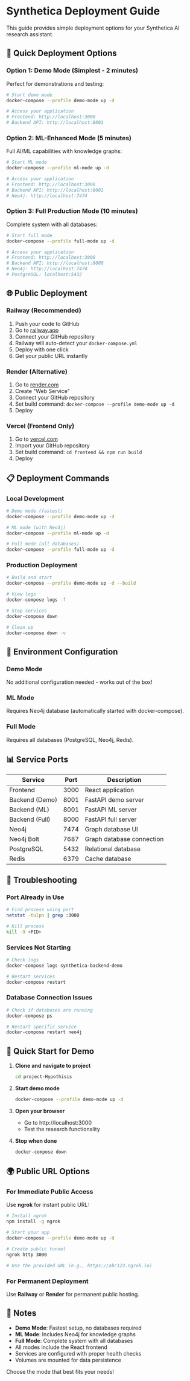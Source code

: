 # Synthetica Deployment Guide

This guide provides simple deployment options for your Synthetica AI research assistant.

## 🚀 Quick Deployment Options

### Option 1: Demo Mode (Simplest - 2 minutes)
Perfect for demonstrations and testing:

```bash
# Start demo mode
docker-compose --profile demo-mode up -d

# Access your application
# Frontend: http://localhost:3000
# Backend API: http://localhost:8001
```

### Option 2: ML-Enhanced Mode (5 minutes)
Full AI/ML capabilities with knowledge graphs:

```bash
# Start ML mode
docker-compose --profile ml-mode up -d

# Access your application
# Frontend: http://localhost:3000
# Backend API: http://localhost:8001
# Neo4j: http://localhost:7474
```

### Option 3: Full Production Mode (10 minutes)
Complete system with all databases:

```bash
# Start full mode
docker-compose --profile full-mode up -d

# Access your application
# Frontend: http://localhost:3000
# Backend API: http://localhost:8000
# Neo4j: http://localhost:7474
# PostgreSQL: localhost:5432
```

## 🌐 Public Deployment

### Railway (Recommended)
1. Push your code to GitHub
2. Go to [railway.app](https://railway.app)
3. Connect your GitHub repository
4. Railway will auto-detect your `docker-compose.yml`
5. Deploy with one click
6. Get your public URL instantly

### Render (Alternative)
1. Go to [render.com](https://render.com)
2. Create "Web Service"
3. Connect your GitHub repository
4. Set build command: `docker-compose --profile demo-mode up -d`
5. Deploy

### Vercel (Frontend Only)
1. Go to [vercel.com](https://vercel.com)
2. Import your GitHub repository
3. Set build command: `cd frontend && npm run build`
4. Deploy

## 📋 Deployment Commands

### Local Development
```bash
# Demo mode (fastest)
docker-compose --profile demo-mode up -d

# ML mode (with Neo4j)
docker-compose --profile ml-mode up -d

# Full mode (all databases)
docker-compose --profile full-mode up -d
```

### Production Deployment
```bash
# Build and start
docker-compose --profile demo-mode up -d --build

# View logs
docker-compose logs -f

# Stop services
docker-compose down

# Clean up
docker-compose down -v
```

## 🔧 Environment Configuration

### Demo Mode
No additional configuration needed - works out of the box!

### ML Mode
Requires Neo4j database (automatically started with docker-compose).

### Full Mode
Requires all databases (PostgreSQL, Neo4j, Redis).

## 📊 Service Ports

| Service | Port | Description |
|---------|------|-------------|
| Frontend | 3000 | React application |
| Backend (Demo) | 8001 | FastAPI demo server |
| Backend (ML) | 8001 | FastAPI ML server |
| Backend (Full) | 8000 | FastAPI full server |
| Neo4j | 7474 | Graph database UI |
| Neo4j Bolt | 7687 | Graph database connection |
| PostgreSQL | 5432 | Relational database |
| Redis | 6379 | Cache database |

## 🚨 Troubleshooting

### Port Already in Use
```bash
# Find process using port
netstat -tulpn | grep :3000

# Kill process
kill -9 <PID>
```

### Services Not Starting
```bash
# Check logs
docker-compose logs synthetica-backend-demo

# Restart services
docker-compose restart
```

### Database Connection Issues
```bash
# Check if databases are running
docker-compose ps

# Restart specific service
docker-compose restart neo4j
```

## 🎯 Quick Start for Demo

1. **Clone and navigate to project**
   ```bash
   cd project-Hypothisis
   ```

2. **Start demo mode**
   ```bash
   docker-compose --profile demo-mode up -d
   ```

3. **Open your browser**
   - Go to http://localhost:3000
   - Test the research functionality

4. **Stop when done**
   ```bash
   docker-compose down
   ```

## 🌍 Public URL Options

### For Immediate Public Access
Use **ngrok** for instant public URL:

```bash
# Install ngrok
npm install -g ngrok

# Start your app
docker-compose --profile demo-mode up -d

# Create public tunnel
ngrok http 3000

# Use the provided URL (e.g., https://abc123.ngrok.io)
```

### For Permanent Deployment
Use **Railway** or **Render** for permanent public hosting.

## 📝 Notes

- **Demo Mode**: Fastest setup, no databases required
- **ML Mode**: Includes Neo4j for knowledge graphs
- **Full Mode**: Complete system with all databases
- All modes include the React frontend
- Services are configured with proper health checks
- Volumes are mounted for data persistence

Choose the mode that best fits your needs!
